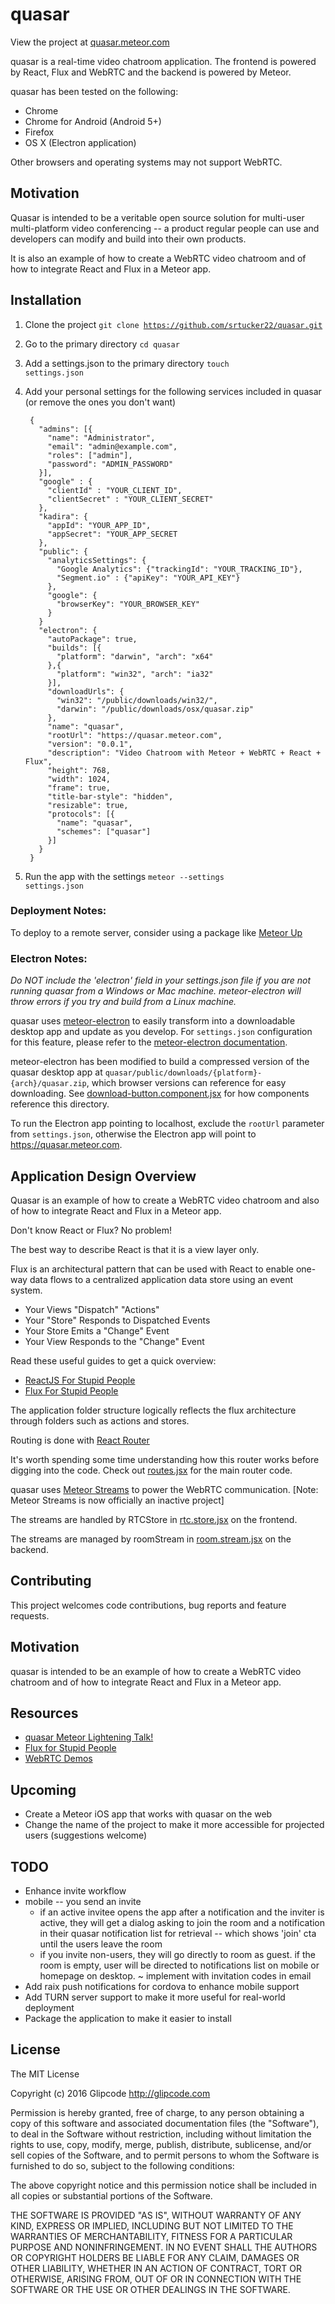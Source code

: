 # quasar

View the project at <a href="https://quasar.meteor.com" target="_blank">quasar.meteor.com</a>

quasar is a real-time video chatroom application. The frontend is powered by React, Flux and WebRTC and the backend is powered by Meteor.

quasar has been tested on the following:
- Chrome
- Chrome for Android (Android 5+)
- Firefox
- OS X (Electron application)

Other browsers and operating systems may not support WebRTC.

## Motivation

Quasar is intended to be a veritable open source solution for multi-user multi-platform video conferencing -- a product regular people can use and developers can modify and build into their own products.

It is also an example of how to create a WebRTC video chatroom and of how to integrate React and Flux in a Meteor app.

## Installation

1. Clone the project <code>git clone https://github.com/srtucker22/quasar.git</code>
2. Go to the primary directory <code>cd quasar</code>
3. Add a settings.json to the primary directory <code>touch settings.json</code>
4. Add your personal settings for the following services included in quasar (or remove the ones you don't want)

        {
          "admins": [{
            "name": "Administrator",
            "email": "admin@example.com",
            "roles": ["admin"],
            "password": "ADMIN_PASSWORD"
          }],
          "google" : {
            "clientId" : "YOUR_CLIENT_ID",
            "clientSecret" : "YOUR_CLIENT_SECRET"
          },
          "kadira": {
            "appId": "YOUR_APP_ID",
            "appSecret": "YOUR_APP_SECRET
          },
          "public": {
            "analyticsSettings": {
              "Google Analytics": {"trackingId": "YOUR_TRACKING_ID"},
              "Segment.io" : {"apiKey": "YOUR_API_KEY"}
            },
            "google": {
              "browserKey": "YOUR_BROWSER_KEY"
            }
          }
          "electron": {
            "autoPackage": true,
            "builds": [{
              "platform": "darwin", "arch": "x64"
            },{
              "platform": "win32", "arch": "ia32"
            }],
            "downloadUrls": {
              "win32": "/public/downloads/win32/",
              "darwin": "/public/downloads/osx/quasar.zip"
            },
            "name": "quasar",
            "rootUrl": "https://quasar.meteor.com",
            "version": "0.0.1",
            "description": "Video Chatroom with Meteor + WebRTC + React + Flux",
            "height": 768,
            "width": 1024,
            "frame": true,
            "title-bar-style": "hidden",
            "resizable": true,
            "protocols": [{
              "name": "quasar",
              "schemes": ["quasar"]
            }]
          }
        }

5. Run the app with the settings <code>meteor --settings settings.json</code>

### Deployment Notes:

To deploy to a remote server, consider using a package like <a href="https://github.com/arunoda/meteor-up">Meteor Up</a>

### Electron Notes:

*Do NOT include the 'electron' field in your settings.json file if you are not running quasar from a Windows or Mac machine. meteor-electron will throw errors if you try and build from a Linux machine.*

quasar uses <a href="https://github.com/mixmaxhq/meteor-electron" target="_blank">meteor-electron</a> to easily transform into a downloadable desktop app and update as you develop. For <code>settings.json</code> configuration for this feature, please refer to the <a href="https://github.com/mixmaxhq/meteor-electron" target="_blank">meteor-electron documentation</a>.

meteor-electron has been modified to build a compressed version of the quasar desktop app at <code>quasar/public/downloads/{platform}-{arch}/quasar.zip</code>, which browser versions can reference for easy downloading. See <a href="https://github.com/srtucker22/quasar/blob/master/client/components/modules/download-button.component.jsx#L57" target="_blank">download-button.component.jsx</a> for how components reference this directory.

To run the Electron app pointing to localhost, exclude the <code>rootUrl</code> parameter from <code>settings.json</code>, otherwise the Electron app will point to https://quasar.meteor.com.

## Application Design Overview

Quasar is an example of how to create a WebRTC video chatroom and also of how to integrate React and Flux in a Meteor app.

Don't know React or Flux? No problem!

The best way to describe React is that it is a view layer only.

Flux is an architectural pattern that can be used with React to enable one-way data flows to a centralized application data store using an event system.
- Your Views "Dispatch" "Actions"
- Your "Store" Responds to Dispatched Events
- Your Store Emits a "Change" Event
- Your View Responds to the "Change" Event

Read these useful guides to get a quick overview:
- [ReactJS For Stupid People](http://blog.andrewray.me/reactjs-for-stupid-people/)
- [Flux For Stupid People](http://blog.andrewray.me/flux-for-stupid-people/)

The application folder structure logically reflects the flux architecture through folders such as actions and stores.

Routing is done with [React Router](https://github.com/rackt/react-router)

It's worth spending some time understanding how this router works before digging into the code.
Check out <a href="https://github.com/srtucker22/quasar/blob/master/client/routes.jsx" target="_blank">routes.jsx</a> for the main router code.

quasar uses <a href="https://github.com/arunoda/meteor-streams" target="_blank">Meteor Streams</a> to power the WebRTC communication.
[Note: Meteor Streams is now officially an inactive project]

The streams are handled by RTCStore in <a href="https://github.com/srtucker22/quasar/blob/master/client/stores/rtc.store.jsx" target="_blank">rtc.store.jsx</a> on the frontend.

The streams are managed by roomStream in <a href="https://github.com/srtucker22/quasar/blob/master/server/streams/room.stream.jsx" target="_blank">room.stream.jsx</a> on the backend.

## Contributing

This project welcomes code contributions, bug reports and feature requests.

## Motivation

quasar is intended to be an example of how to create a WebRTC video chatroom and of how to integrate React and Flux in a Meteor app.

## Resources
- [quasar Meteor Lightening Talk!](https://youtu.be/C0S_QCb6HSM)
- [Flux for Stupid People](http://blog.andrewray.me/flux-for-stupid-people/)
- [WebRTC Demos](https://github.com/webrtc/)

## Upcoming

-  Create a Meteor iOS app that works with quasar on the web
-  Change the name of the project to make it more accessible for projected users (suggestions welcome)

## TODO
-  Enhance invite workflow
  - mobile -- you send an invite
    - if an active invitee opens the app after a notification and the inviter is active, they will get a dialog asking to join the room and a notification in their quasar notification list for retrieval -- which shows 'join' cta until the users leave the room
    - if you invite non-users, they will go directly to room as guest. if the room is empty, user will be directed to notifications list on mobile or homepage on desktop. ~ implement with invitation codes in email
-  Add raix push notifications for cordova to enhance mobile support
-  Add TURN server support to make it more useful for real-world deployment
-  Package the application to make it easier to install

## License

The MIT License

Copyright (c) 2016 Glipcode http://glipcode.com

Permission is hereby granted, free of charge, to any person obtaining a copy
of this software and associated documentation files (the "Software"), to deal
in the Software without restriction, including without limitation the rights
to use, copy, modify, merge, publish, distribute, sublicense, and/or sell
copies of the Software, and to permit persons to whom the Software is
furnished to do so, subject to the following conditions:

The above copyright notice and this permission notice shall be included in
all copies or substantial portions of the Software.

THE SOFTWARE IS PROVIDED "AS IS", WITHOUT WARRANTY OF ANY KIND, EXPRESS OR
IMPLIED, INCLUDING BUT NOT LIMITED TO THE WARRANTIES OF MERCHANTABILITY,
FITNESS FOR A PARTICULAR PURPOSE AND NONINFRINGEMENT. IN NO EVENT SHALL THE
AUTHORS OR COPYRIGHT HOLDERS BE LIABLE FOR ANY CLAIM, DAMAGES OR OTHER
LIABILITY, WHETHER IN AN ACTION OF CONTRACT, TORT OR OTHERWISE, ARISING FROM,
OUT OF OR IN CONNECTION WITH THE SOFTWARE OR THE USE OR OTHER DEALINGS IN
THE SOFTWARE.
